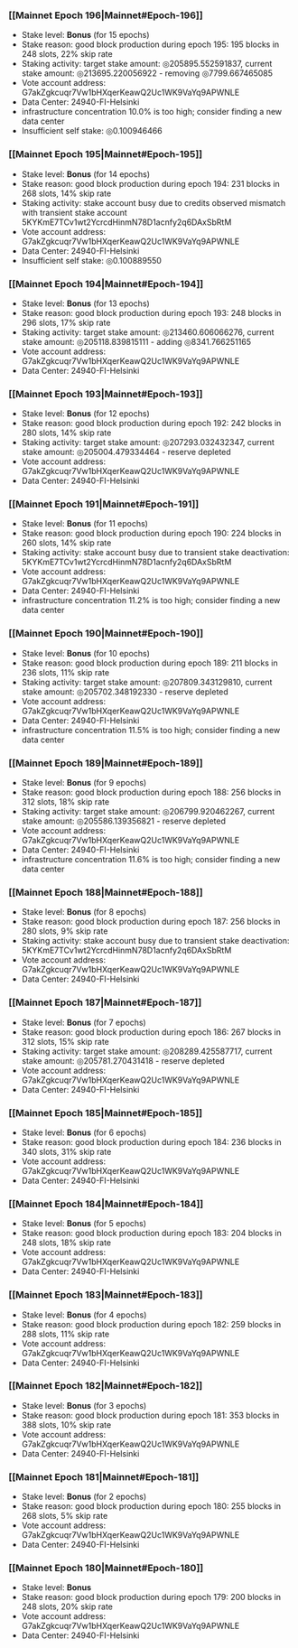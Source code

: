 ### [[Mainnet Epoch 196|Mainnet#Epoch-196]]
* Stake level: **Bonus** (for 15 epochs)
* Stake reason: good block production during epoch 195: 195 blocks in 248 slots, 22% skip rate
* Staking activity: target stake amount: ◎205895.552591837, current stake amount: ◎213695.220056922 - removing ◎7799.667465085
* Vote account address: G7akZgkcuqr7Vw1bHXqerKeawQ2Uc1WK9VaYq9APWNLE
* Data Center: 24940-FI-Helsinki
* infrastructure concentration 10.0% is too high; consider finding a new data center
* Insufficient self stake: ◎0.100946466
### [[Mainnet Epoch 195|Mainnet#Epoch-195]]
* Stake level: **Bonus** (for 14 epochs)
* Stake reason: good block production during epoch 194: 231 blocks in 268 slots, 14% skip rate
* Staking activity: stake account busy due to credits observed mismatch with transient stake account 5KYKmE7TCv1wt2YcrcdHinmN78D1acnfy2q6DAxSbRtM
* Vote account address: G7akZgkcuqr7Vw1bHXqerKeawQ2Uc1WK9VaYq9APWNLE
* Data Center: 24940-FI-Helsinki
* Insufficient self stake: ◎0.100889550
### [[Mainnet Epoch 194|Mainnet#Epoch-194]]
* Stake level: **Bonus** (for 13 epochs)
* Stake reason: good block production during epoch 193: 248 blocks in 296 slots, 17% skip rate
* Staking activity: target stake amount: ◎213460.606066276, current stake amount: ◎205118.839815111 - adding ◎8341.766251165
* Vote account address: G7akZgkcuqr7Vw1bHXqerKeawQ2Uc1WK9VaYq9APWNLE
* Data Center: 24940-FI-Helsinki
### [[Mainnet Epoch 193|Mainnet#Epoch-193]]
* Stake level: **Bonus** (for 12 epochs)
* Stake reason: good block production during epoch 192: 242 blocks in 280 slots, 14% skip rate
* Staking activity: target stake amount: ◎207293.032432347, current stake amount: ◎205004.479334464 - reserve depleted
* Vote account address: G7akZgkcuqr7Vw1bHXqerKeawQ2Uc1WK9VaYq9APWNLE
* Data Center: 24940-FI-Helsinki
### [[Mainnet Epoch 191|Mainnet#Epoch-191]]
* Stake level: **Bonus** (for 11 epochs)
* Stake reason: good block production during epoch 190: 224 blocks in 260 slots, 14% skip rate
* Staking activity: stake account busy due to transient stake deactivation: 5KYKmE7TCv1wt2YcrcdHinmN78D1acnfy2q6DAxSbRtM
* Vote account address: G7akZgkcuqr7Vw1bHXqerKeawQ2Uc1WK9VaYq9APWNLE
* Data Center: 24940-FI-Helsinki
* infrastructure concentration 11.2% is too high; consider finding a new data center
### [[Mainnet Epoch 190|Mainnet#Epoch-190]]
* Stake level: **Bonus** (for 10 epochs)
* Stake reason: good block production during epoch 189: 211 blocks in 236 slots, 11% skip rate
* Staking activity: target stake amount: ◎207809.343129810, current stake amount: ◎205702.348192330 - reserve depleted
* Vote account address: G7akZgkcuqr7Vw1bHXqerKeawQ2Uc1WK9VaYq9APWNLE
* Data Center: 24940-FI-Helsinki
* infrastructure concentration 11.5% is too high; consider finding a new data center
### [[Mainnet Epoch 189|Mainnet#Epoch-189]]
* Stake level: **Bonus** (for 9 epochs)
* Stake reason: good block production during epoch 188: 256 blocks in 312 slots, 18% skip rate
* Staking activity: target stake amount: ◎206799.920462267, current stake amount: ◎205586.139356821 - reserve depleted
* Vote account address: G7akZgkcuqr7Vw1bHXqerKeawQ2Uc1WK9VaYq9APWNLE
* Data Center: 24940-FI-Helsinki
* infrastructure concentration 11.6% is too high; consider finding a new data center
### [[Mainnet Epoch 188|Mainnet#Epoch-188]]
* Stake level: **Bonus** (for 8 epochs)
* Stake reason: good block production during epoch 187: 256 blocks in 280 slots, 9% skip rate
* Staking activity: stake account busy due to transient stake deactivation: 5KYKmE7TCv1wt2YcrcdHinmN78D1acnfy2q6DAxSbRtM
* Vote account address: G7akZgkcuqr7Vw1bHXqerKeawQ2Uc1WK9VaYq9APWNLE
* Data Center: 24940-FI-Helsinki
### [[Mainnet Epoch 187|Mainnet#Epoch-187]]
* Stake level: **Bonus** (for 7 epochs)
* Stake reason: good block production during epoch 186: 267 blocks in 312 slots, 15% skip rate
* Staking activity: target stake amount: ◎208289.425587717, current stake amount: ◎205781.270431418 - reserve depleted
* Vote account address: G7akZgkcuqr7Vw1bHXqerKeawQ2Uc1WK9VaYq9APWNLE
* Data Center: 24940-FI-Helsinki
### [[Mainnet Epoch 185|Mainnet#Epoch-185]]
* Stake level: **Bonus** (for 6 epochs)
* Stake reason: good block production during epoch 184: 236 blocks in 340 slots, 31% skip rate
* Vote account address: G7akZgkcuqr7Vw1bHXqerKeawQ2Uc1WK9VaYq9APWNLE
* Data Center: 24940-FI-Helsinki
### [[Mainnet Epoch 184|Mainnet#Epoch-184]]
* Stake level: **Bonus** (for 5 epochs)
* Stake reason: good block production during epoch 183: 204 blocks in 248 slots, 18% skip rate
* Vote account address: G7akZgkcuqr7Vw1bHXqerKeawQ2Uc1WK9VaYq9APWNLE
* Data Center: 24940-FI-Helsinki
### [[Mainnet Epoch 183|Mainnet#Epoch-183]]
* Stake level: **Bonus** (for 4 epochs)
* Stake reason: good block production during epoch 182: 259 blocks in 288 slots, 11% skip rate
* Vote account address: G7akZgkcuqr7Vw1bHXqerKeawQ2Uc1WK9VaYq9APWNLE
* Data Center: 24940-FI-Helsinki
### [[Mainnet Epoch 182|Mainnet#Epoch-182]]
* Stake level: **Bonus** (for 3 epochs)
* Stake reason: good block production during epoch 181: 353 blocks in 388 slots, 10% skip rate
* Vote account address: G7akZgkcuqr7Vw1bHXqerKeawQ2Uc1WK9VaYq9APWNLE
* Data Center: 24940-FI-Helsinki
### [[Mainnet Epoch 181|Mainnet#Epoch-181]]
* Stake level: **Bonus** (for 2 epochs)
* Stake reason: good block production during epoch 180: 255 blocks in 268 slots, 5% skip rate
* Vote account address: G7akZgkcuqr7Vw1bHXqerKeawQ2Uc1WK9VaYq9APWNLE
* Data Center: 24940-FI-Helsinki
### [[Mainnet Epoch 180|Mainnet#Epoch-180]]
* Stake level: **Bonus**
* Stake reason: good block production during epoch 179: 200 blocks in 248 slots, 20% skip rate
* Vote account address: G7akZgkcuqr7Vw1bHXqerKeawQ2Uc1WK9VaYq9APWNLE
* Data Center: 24940-FI-Helsinki